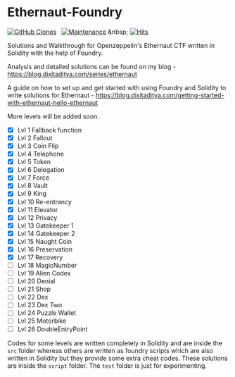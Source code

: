 # Ethernaut-Foundry

[![GitHub Clones](https://img.shields.io/badge/dynamic/json?color=success&label=Clone&query=count&url=https://gist.githubusercontent.com/az0mb13/e12cd243b128cacebb80bdf920e61de1/raw/clone.json&logo=github)](https://github.com/az0mb13/ethernaut-foundry)
&nbsp;
[![Maintenance](https://img.shields.io/badge/Maintained-yes-green.svg)]([https://github.com/az0mb13/ethernaut-foundry/graphs/commit-activity](https://github.com/az0mb13/ethernaut-foundry/graphs/commit-activity))
&nbsp;
[![Hits](https://hits.seeyoufarm.com/api/count/incr/badge.svg?url=https%3A%2F%2Fgithub.com%2Faz0mb13%2Fethernaut-foundry&count_bg=%238DBB06&title_bg=%23555555&icon=codeigniter.svg&icon_color=%23E7E7E7&title=Views&edge_flat=false)]([[https://github.com/az0mb13/ethernaut-foundry](https://github.com/az0mb13/ethernaut-foundry)](https://github.com/az0mb13/ethernaut-foundry))

Solutions and Walkthrough for Openzeppelin's Ethernaut CTF written in Solidity with the help of Foundry.

Analysis and detailed solutions can be found on my blog - https://blog.dixitaditya.com/series/ethernaut

A guide on how to set up and get started with using Foundry and Solidity to write solutions for Ethernaut - https://blog.dixitaditya.com/getting-started-with-ethernaut-hello-ethernaut

More levels will be added soon. 
- [x] Lvl 1 Fallback function
- [x] Lvl 2 Fallout
- [x] Lvl 3 Coin Flip
- [x] Lvl 4 Telephone
- [x] Lvl 5 Token
- [x] Lvl 6 Delegation
- [x] Lvl 7 Force
- [x] Lvl 8 Vault
- [x] Lvl 9 King
- [x] Lvl 10 Re-entrancy
- [x] Lvl 11 Elevator
- [x] Lvl 12 Privacy
- [x] Lvl 13 Gatekeeper 1
- [x] Lvl 14 Gatekeeper 2
- [x] Lvl 15 Naught Coin
- [x] Lvl 16 Preservation
- [x] Lvl 17 Recovery
- [ ] Lvl 18 MagicNumber
- [ ] Lvl 19 Alien Codex
- [ ] Lvl 20 Denial
- [ ] Lvl 21 Shop
- [ ] Lvl 22 Dex
- [ ] Lvl 23 Dex Two
- [ ] Lvl 24 Puzzle Wallet
- [ ] Lvl 25 Motorbike
- [ ] Lvl 26 DoubleEntryPoint

Codes for some levels are written completely in Solidity and are inside the `src` folder whereas others are written as foundry scripts which are also written in Solidity but they provide some extra cheat codes. These solutions are inside the `script` folder. The `test` folder is just for experimenting. 